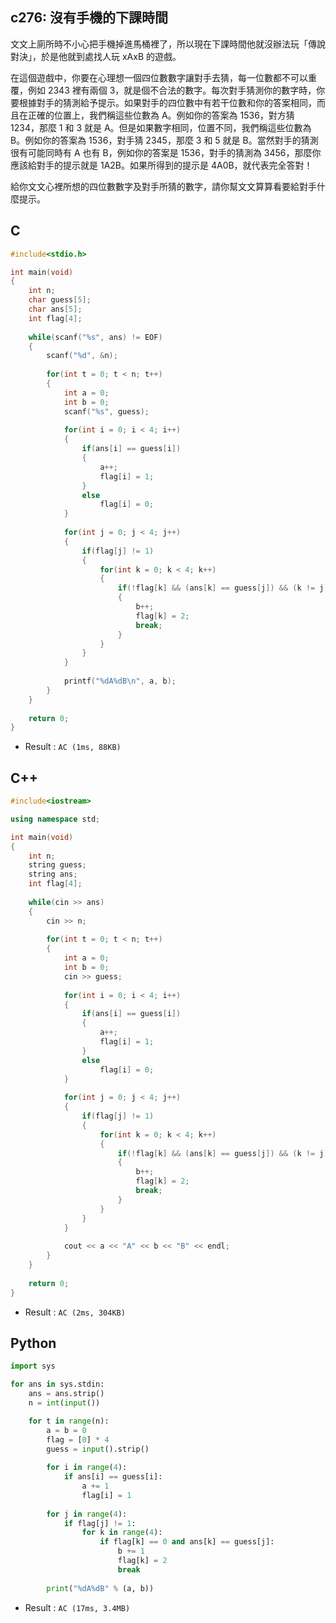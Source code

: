 ## c276: 沒有手機的下課時間
文文上廁所時不小心把手機掉進馬桶裡了，所以現在下課時間他就沒辦法玩「傳說對決」，於是他就到處找人玩 xAxB 的遊戲。

在這個遊戲中，你要在心理想一個四位數數字讓對手去猜，每一位數都不可以重覆，例如 2343 裡有兩個 3，就是個不合法的數字。每次對手猜測你的數字時，你要根據對手的猜測給予提示。如果對手的四位數中有若干位數和你的答案相同，而且在正確的位置上，我們稱這些位數為 A。例如你的答案為 1536，對方猜 1234，那麼 1 和 3 就是 A。但是如果數字相同，位置不同，我們稱這些位數為 B。例如你的答案為 1536，對手猜 2345，那麼 3 和 5 就是 B。當然對手的猜測很有可能同時有 A 也有 B，例如你的答案是 1536，對手的猜測為 3456，那麼你應該給對手的提示就是 1A2B。如果所得到的提示是 4A0B，就代表完全答對！

給你文文心裡所想的四位數數字及對手所猜的數字，請你幫文文算算看要給對手什麼提示。

## C
```C
#include<stdio.h>

int main(void)
{
	int n;
	char guess[5];
	char ans[5];
	int flag[4];
	
	while(scanf("%s", ans) != EOF)
	{
		scanf("%d", &n);
		
		for(int t = 0; t < n; t++)
		{
			int a = 0;
			int b = 0;
			scanf("%s", guess);
			
			for(int i = 0; i < 4; i++)
			{
				if(ans[i] == guess[i])
				{
					a++;
					flag[i] = 1;
				}
				else
					flag[i] = 0;
			}
			
			for(int j = 0; j < 4; j++)
			{
				if(flag[j] != 1)
				{
					for(int k = 0; k < 4; k++)
					{
						if(!flag[k] && (ans[k] == guess[j]) && (k != j))
						{
							b++;
							flag[k] = 2;
							break;
						}
					}
				}
			}
			
			printf("%dA%dB\n", a, b);
		}
	}
	
	return 0;
}
```
 * Result : `AC (1ms, 88KB)`

## C++
```C++
#include<iostream>

using namespace std;

int main(void)
{
	int n;
	string guess;
	string ans;
	int flag[4];
	
	while(cin >> ans)
	{
		cin >> n;
		
		for(int t = 0; t < n; t++)
		{
			int a = 0;
			int b = 0;
			cin >> guess;
			
			for(int i = 0; i < 4; i++)
			{
				if(ans[i] == guess[i])
				{
					a++;
					flag[i] = 1;
				}
				else
					flag[i] = 0;
			}
			
			for(int j = 0; j < 4; j++)
			{
				if(flag[j] != 1)
				{
					for(int k = 0; k < 4; k++)
					{
						if(!flag[k] && (ans[k] == guess[j]) && (k != j))
						{
							b++;
							flag[k] = 2;
							break;
						}
					}
				}
			}
			
			cout << a << "A" << b << "B" << endl;
		}
	}
	
	return 0;
}
```
 * Result : `AC (2ms, 304KB)`

## Python
```python
import sys

for ans in sys.stdin:
    ans = ans.strip()
    n = int(input())

    for t in range(n):
        a = b = 0
        flag = [0] * 4
        guess = input().strip()
        
        for i in range(4):
            if ans[i] == guess[i]:
                a += 1
                flag[i] = 1
        
        for j in range(4):
            if flag[j] != 1:
                for k in range(4):
                    if flag[k] == 0 and ans[k] == guess[j]:
                        b += 1
                        flag[k] = 2
                        break
        
        print("%dA%dB" % (a, b))
```
 * Result : `AC (17ms, 3.4MB)`
